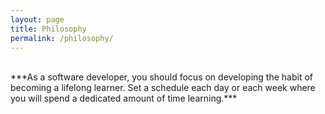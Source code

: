 ```yaml
---
layout: page
title: Philosophy
permalink: /philosophy/
---
```

<br />
***As a software developer, you should focus on developing the habit of becoming a lifelong learner.
Set a schedule each day or each week where you will spend a dedicated amount of time learning.***
